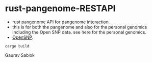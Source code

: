 # rust-pangenome-RESTAPI
 - rust pangenome API for pangenome interaction.
 - this is for both the pangenome and also for the personal genomics including the Open SNP data. see here for the personal genomics.
 - [OpenSNP](https://opensnp.org/).
 
 ```
 cargo build 

 ```
 Gaurav Sablok 
